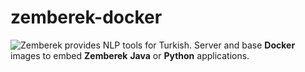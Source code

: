 # zemberek-docker

![**Zemberek**](https://github.com/ahmetaa/zemberek-nlp) provides NLP tools for Turkish. 
Server and base **Docker** images to embed **Zemberek** **Java** or **Python** applications.